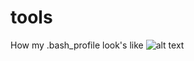 # tools
How my .bash_profile look's like
![alt text](https://raw.githubusercontent.com/lucask84ever/tools/master/Captura%20de%20Tela%202019-12-25%20a%CC%80s%2012.43.40.png)
